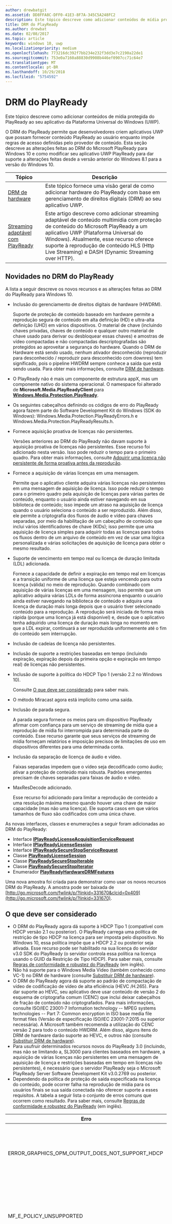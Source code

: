 ```yaml
---
author: drewbatgit
ms.assetid: DD8FFA8C-DFF0-41E3-8F7A-345C5A248FC2
description: Este tópico descreve como adicionar conteúdos de mídia protegida do PlayReady ao seu aplicativo da Plataforma Universal do Windows (UWP).
title: DRM do PlayReady
ms.author: drewbat
ms.date: 02/08/2017
ms.topic: article
keywords: windows 10, uwp
ms.localizationpriority: medium
ms.openlocfilehash: 773216dc392f7bb234e232f3dd3e7c2190a22de1
ms.sourcegitcommit: 753e0a7160a88830d9908b446ef0907cc71c64e7
ms.translationtype: MT
ms.contentlocale: pt-BR
ms.lasthandoff: 10/29/2018
ms.locfileid: "5754592"
---
```

# <a name="playready-drm"></a>DRM do PlayReady



Este tópico descreve como adicionar conteúdos de mídia protegida do PlayReady ao seu aplicativo da Plataforma Universal do Windows (UWP).

O DRM do PlayReady permite que desenvolvedores criem aplicativos UWP que possam fornecer conteúdo PlayReady ao usuário enquanto impõe regras de acesso definidas pelo provedor de conteúdo. Esta seção descreve as alterações feitas ao DRM do Microsoft PlayReady para Windows 10 e como modificar seu aplicativo UWP PlayReady para dar suporte a alterações feitas desde a versão anterior do Windows 8.1 para a versão do Windows 10.
 
| Tópico                                                                     | Descrição                                                                                                                                                                                                                                                                             |
|---------------------------------------------------------------------------|-----------------------------------------------------------------------------------------------------------------------------------------------------------------------------------------------------------------------------------------------------------------------------------------|
| [DRM de hardware](hardware-drm.md)                                           | Este tópico fornece uma visão geral de como adicionar hardware do PlayReady com base em gerenciamento de direitos digitais (DRM) ao seu aplicativo UWP.                                                                                                                                                                 |
| [Streaming adaptável com PlayReady](adaptive-streaming-with-playready.md) | Este artigo descreve como adicionar streaming adaptável de conteúdo multimídia com proteção de conteúdo do Microsoft PlayReady a um aplicativo UWP (Plataforma Universal do Windows). Atualmente, esse recurso oferece suporte à reprodução de conteúdo HLS (Http Live Streaming) e DASH (Dynamic Streaming over HTTP). |

## <a name="whats-new-in-playready-drm"></a>Novidades no DRM do PlayReady

A lista a seguir descreve os novos recursos e as alterações feitas ao DRM do PlayReady para Windows 10.

-   Inclusão do gerenciamento de direitos digitais de hardware (HWDRM).

    Suporte de proteção de conteúdo baseado em hardware permite a reprodução segura de conteúdo em alta definição (HD) e ultra-alta definição (UHD) em vários dispositivos. O material de chave (incluindo chaves privadas, chaves de conteúdo e qualquer outro material de chave usado para derivar ou desbloquear essas chaves) e amostras de vídeo compactadas e não compactadas descriptografadas são protegidos ao aproveitar a segurança do hardware. Quando o DRM de Hardware está sendo usado, nenhum ativador desconhecido (reproduzir para desconhecido / reproduzir para desconhecido com downres) tem significado, pois o pipeline HWDRM sempre conhece a saída que está sendo usada. Para obter mais informações, consulte [DRM de hardware](hardware-drm.md).

-   O PlayReady não é mais um componente de estrutura appX, mas um componente nativo do sistema operacional. O namespace foi alterado de **Microsoft.Media.PlayReadyClient** para [**Windows.Media.Protection.PlayReady**](https://msdn.microsoft.com/library/windows/apps/dn986454).
-   Os seguintes cabeçalhos definindo os códigos de erro do PlayReady agora fazem parte do Software Development Kit do Windows (SDK do Windows): Windows.Media.Protection.PlayReadyErrors.h e Windows.Media.Protection.PlayReadyResults.h.
-   Fornece aquisição proativa de licenças não persistentes.

    Versões anteriores ao DRM do PlayReady não davam suporte à aquisição proativa de licenças não persistentes. Esse recurso foi adicionado nesta versão. Isso pode reduzir o tempo para o primeiro quadro. Para obter mais informações, consulte [Adquirir uma licença não persistente de forma proativa antes da reprodução](#proactively-acquire-a-non-persistent-license-before-playback).

-   Fornece a aquisição de várias licenças em uma mensagem.

    Permite que o aplicativo cliente adquira várias licenças não persistentes em uma mensagem de aquisição de licença. Isso pode reduzir o tempo para o primeiro quadro pela aquisição de licenças para várias partes de conteúdo, enquanto o usuário ainda estiver navegando em sua biblioteca de conteúdo; isso impede um atraso na aquisição de licença quando o usuário seleciona o conteúdo a ser reproduzido. Além disso, ele permite a criptografia dos fluxos de áudio e vídeo para chaves separadas, por meio da habilitação de um cabeçalho de conteúdo que inclui vários identificadores de chave (KIDs); isso permite que uma aquisição de licença simples para adquirir todas as licenças para todos os fluxos dentro de um arquivo de conteúdo em vez de usar uma lógica personalizada e várias solicitações de aquisição de licença para obter o mesmo resultado.

-   Suporte de vencimento em tempo real ou licença de duração limitada (LDL) adicionada.

    Fornece a capacidade de definir a expiração em tempo real em licenças e a transição uniforme de uma licença que esteja vencendo para outra licença (válida) no meio de reprodução. Quando combinado com aquisição de várias licenças em uma mensagem, isso permite que um aplicativo adquira várias LDLs de forma assíncrona enquanto o usuário ainda estiver navegando na biblioteca de conteúdo e adquira uma licença de duração mais longa depois que o usuário tiver selecionado conteúdo para a reprodução. A reprodução será iniciada de forma mais rápida (porque uma licença já está disponível) e, desde que o aplicativo tenha adquirido uma licença de duração mais longa no momento em que a LDL expirar, continuará a ser reproduzida uniformemente até o fim do conteúdo sem interrupção.

-   Inclusão de cadeias de licença não persistentes.
-   Inclusão de suporte a restrições baseadas em tempo (incluindo expiração, expiração depois da primeira opção e expiração em tempo real) de licenças não persistentes.
-   Inclusão de suporte à política do HDCP Tipo 1 (versão 2.2 no Windows 10).

    Consulte [O que deve ser considerado](#things-to-consider) para saber mais.

-   O método Miracast agora está implícito como uma saída.
-   Inclusão de parada segura.

    A parada segura fornece os meios para um dispositivo PlayReady afirmar com confiança para um serviço de streaming de mídia que a reprodução de mídia foi interrompida para determinada parte do conteúdo. Esse recurso garante que seus serviços de streaming de mídia forneçam relatórios e imposição precisos de limitações de uso em dispositivos diferentes para uma determinada conta.

-   Inclusão da separação de licença de áudio e vídeo.

    Faixas separadas impedem que o vídeo seja decodificado como áudio; ativar a proteção de conteúdo mais robusta. Padrões emergentes precisam de chaves separadas para faixas de áudio e vídeo.

-   MaxResDecode adicionado.

    Esse recurso foi adicionado para limitar a reprodução de conteúdo a uma resolução máxima mesmo quando houver uma chave de maior capacidade (mas não uma licença). Ele suporta casos em que vários tamanhos de fluxo são codificados com uma única chave.

As novas interfaces, classes e enumerações a seguir foram adicionadas ao DRM do PlayReady:

-   Interface [**IPlayReadyLicenseAcquisitionServiceRequest**](https://msdn.microsoft.com/library/windows/apps/dn986077)
-   Interface [**IPlayReadyLicenseSession**](https://msdn.microsoft.com/library/windows/apps/dn986080)
-   Interface [**IPlayReadySecureStopServiceRequest**](https://msdn.microsoft.com/library/windows/apps/dn986090)
-   Classe [**PlayReadyLicenseSession**](https://msdn.microsoft.com/library/windows/apps/dn986309)
-   Classe [**PlayReadySecureStopIterable**](https://msdn.microsoft.com/library/windows/apps/dn986371)
-   Classe [**PlayReadySecureStopIterator**](https://msdn.microsoft.com/library/windows/apps/dn986375)
-   Enumerador [**PlayReadyHardwareDRMFeatures**](https://msdn.microsoft.com/library/windows/apps/dn986265)

Uma nova amostra foi criada para demonstrar como usar os novos recursos DRM do PlayReady. A amostra pode ser baixada de [http://go.microsoft.com/fwlink/p/?linkid=331670&clcid=0x409](http://go.microsoft.com/fwlink/p/?linkid=331670).

## <a name="things-to-consider"></a>O que deve ser considerado

-   O DRM do PlayReady agora dá suporte à HDCP Tipo 1 (compatível com HDCP versão 2.1 ou posterior). O PlayReady carrega uma política de restrição de tipo HDCP na licença para ser imposta pelo dispositivo. No Windows 10, essa política impõe que a HDCP 2.2 ou posterior seja ativada. Esse recurso pode ser habilitado na sua licença do servidor v3.0 SDK do PlayReady (o servidor controla essa política na licença usando o GUID da Restrição de Tipo HDCP). Para saber mais, consulte [Regras de conformidade e robustez do PlayReady](http://www.microsoft.com/playready/licensing/compliance/) (em inglês).
-   Não há suporte para o Windows Media Video (também conhecido como VC-1) no DRM de hardware (consulte [Substituir DRM de hardware](hardware-drm.md#override-hardware-drm)).
-   O DRM do PlayReady agora dá suporte ao padrão de compactação de vídeo de codificação de vídeo de alta eficiência (HEVC /H.265). Para dar suporte ao HEVC, seu aplicativo deve usar conteúdo de versão 2 do esquema de criptografia comum (CENC) que inclui deixar cabeçalhos de fração de conteúdo não criptografados. Para mais informações, consulte ISO/IEC 23001-7 Information technology -- MPEG systems technologies -- Part 7: Common encryption in ISO base media file format files (Versão de especificação ISO/IEC 23001-7:2015 ou superior necessária). A Microsoft também recomenda a utilização do CENC versão 2 para todo o conteúdo HWDRM. Além disso, alguns itens do DRM de hardware darão suporte ao HEVC, e outros não (consulte [Substituir DRM de hardware](hardware-drm.md#override-hardware-drm)).
-   Para usufruir determinados recursos novos do PlayReady 3.0 (incluindo, mas não se limitando a, SL3000 para clientes baseados em hardware, a aquisição de várias licenças não persistentes em uma mensagem de aquisição de licença e restrições baseadas em tempo em licenças não persistentes), é necessário que o servidor PlayReady seja o Microsoft PlayReady Server Software Development Kit v3.0.2769 ou posterior.
-   Dependendo da política de proteção de saída especificada na licença do conteúdo, pode ocorrer falha na reprodução de mídia para os usuários finais se sua saída conectada não oferecer suporte a esses requisitos. A tabela a seguir lista o conjunto de erros comuns que ocorrem como resultado. Para saber mais, consulte [Regras de conformidade e robustez do PlayReady](http://www.microsoft.com/playready/licensing/compliance/) (em inglês).

| Erro                                                   | Valor      | Descrição                                                                                                                                                                                                                                                                                                                                                                                                                                                                                                 |
|---------------------------------------------------------|------------|-------------------------------------------------------------------------------------------------------------------------------------------------------------------------------------------------------------------------------------------------------------------------------------------------------------------------------------------------------------------------------------------------------------------------------------------------------------------------------------------------------------|
| ERROR\_GRAPHICS\_OPM\_OUTPUT\_DOES\_NOT\_SUPPORT\_HDCP  | 0xC0262513 | A Política de proteção de saída da licença exige que o monitor ative HDCP, mas HDCP não pôde ser ativada.                                                                                                                                                                                                                                                                                                                                                                                              |
| MF\_E\_POLICY\_UNSUPPORTED                              | 0xC00D7159 | A Política de proteção de saída da licença exige que o monitor ative HDCP Tipo 1, mas HDCP Tipo 1 não pôde ser ativada.                                                                                                                                                                                                                                                                                                                                                                                |
| DRM\_E\_TEE\_OUTPUT\_PROTECTION\_REQUIREMENTS\_NOT\_MET | 0x8004CD22 | Esse código de erro ocorre somente quando executado em DRM de hardware. A política de proteção de saída da licença requer que o monitor envolva a HDCP ou reduza a resolução efetiva do conteúdo, mas a HDCP não pôde ser envolvida e a resolução efetiva do conteúdo não pôde ser reduzida porque o DRM de hardware não dá suporte à redução de resolução do conteúdo. Em DRM de software, o conteúdo é reproduzido. Consulte [Considerações sobre como usar o DRM de hardware](hardware-drm.md#considerations-for-using-hardware-drm). |
| ERROR\_GRAPHICS\_OPM\_NOT\_SUPPORTED                    | 0xc0262500 | O driver de elemento gráfico não oferece suporte à proteção de saída. Por exemplo, o monitor está conectado por meio de VGA ou um driver de gráficos apropriado para saída digital não está instalado. No último caso, o driver típico instalado é o adaptador de vídeo básico da Microsoft e a instalação de um driver de elementos gráficos apropriado resolverá o problema.                                                                                                                                                  |

## <a name="output-protection"></a>Proteção de saída

A seção a seguir descreve o comportamento ao usar o DRM do PlayReady para Windows 10 com as políticas de proteção de saída em uma licença do PlayReady.

O DRM do PlayReady oferece suporte aos níveis de proteção de saída contidos na **Especificação de direitos de mídia extensível do Microsoft PlayReady**. Este documento pode ser encontrado no pacote de documentação que vem com produtos licenciados PlayReady.

> [!NOTE]
> Os valores permitidos para níveis de proteção de saída que podem ser definidos por um servidor de licenciamento são regidos pelas [Regras de conformidade do PlayReady (em inglês)](https://www.microsoft.com/playready/licensing/compliance/).

O DRM do PlayReady permite a reprodução de conteúdo com as políticas de proteção de saída somente em conectores de saída conforme especificado nas Regras de conformidade do PlayReady. Para saber mais sobre os termos do conector de saída especificado nas Regras de conformidade do PlayReady, consulte [Termos definidos para as Regras de conformidade e robustez do PlayReady](https://www.microsoft.com/playready/licensing/compliance/) (em inglês).

Esta seção se concentra em cenários de proteção de saída com o DRM do PlayReady para Windows 10 e o DRM de Hardware do PlayReady para o Windows 10, que também está disponível em alguns clientes do Windows. Com o HWDRM do PlayReady, todas as proteções de saída são impostas de dentro da implementação do TEE (Ambiente de Execução Confiável) do Windows (consulte [DRM de hardware](hardware-drm.md)). Como resultado, alguns comportamentos diferem ao usar o SWDRM do PlayReady (DRM de software):

* Suporte ao OPL (Nível de Proteção de Saída) para vídeo digital descompactado de 270: o HWDRM do PlayReady para Windows 10 não oferece suporte à resolução inferior e impõe que a HDCP (Proteção de Conteúdo Digital de Grande Largura de Banda) seja ativada. Recomenda-se que o conteúdo de alta definição para o HWDRM tenha um OPL superior a 270, embora não seja necessário. Além disso, você deve definir a restrição de tipo HDCP na licença (HDCP versão 2.2 ou posterior).
* Ao contrário do SWDRM, com o HWDRM, as proteções de saída são impostas em todos os monitores com base no monitor de menor capacidade. Por exemplo, se o usuário tiver dois monitores conectados, em que um dos monitores oferece suporte à uma HDCP e o outro não, haverá falha na reprodução se a licença exigir uma HDCP, mesmo se o conteúdo só estiver sendo renderizado no monitor que oferece suporte à HDCP. No SWDRM, o conteúdo será reproduzido contanto que esteja sendo renderizado somente no monitor que oferece suporte à HDCP.
* Não há garantia de que o HWDRM seja usado pelo cliente e que seja seguro, a menos que as seguintes condições sejam atendidas pelas licenças e chaves de conteúdo:
    * A licença usada para a chave de conteúdo de vídeo deve ter um nível mínimo de segurança de 3000.
    * O áudio deve ser criptografado em uma chave de conteúdo diferente daquela do vídeo, e a licença usada para áudio deve ter um nível mínimo de segurança de 2000. Como alternativa, o áudio pode não ser criptografado.
* Todos os cenários SWDRM exigem que o nível mínimo de segurança da licença do PlayReady usada para a chave de conteúdo de áudio e/ou vídeo seja menor ou igual a 2000.

### <a name="output-protection-levels"></a>Níveis de proteção de saída

A tabela a seguir descreve os mapeamentos entre vários OPLs na licença do PlayReady e como o DRM do PlayReady para Windows 10 os impõe.

#### <a name="video"></a>Vídeo

<table>
    <tr>
        <th rowspan="2">OPL</th>
        <th>Vídeo digital compactado</th>
        <th colspan="2">Vídeo digital não compactado</th>
        <th>TV analógica</th>
    </tr>
    <tr>
        <th>Qualquer</th>
        <th colspan="2">HDMI, DVI, DisplayPort, MHL</th>
        <th>Componente, composição</th>
    </tr>
    <tr>
        <th>100</th>
        <td rowspan="6">N/D\*</td>
        <td colspan="2">Passa o conteúdo</td>
        <td>Passa o conteúdo</td>
    </tr>
    <tr>
        <th>150</th>
        <td colspan="2" rowspan="2">N/D\*</td>
        <td>Passa o conteúdo quando o CGMS-A CopyNever está ativado ou se o CGMS-A não pode ser ativado</td>
    </tr>
    <tr>
        <th>200</th>
        <td>Passa o conteúdo quando o CGMS-A CopyNever está ativado</td>
    </tr>
    <tr>
        <th>250</th>
        <td colspan="2">Tenta acionar a HDCP, mas passa conteúdo independentemente do resultado</td>
        <td rowspan="5">N/D\*</td>
    </tr>
    <tr>
        <th>270</th>
        <td><b>SWDRM</b>: tenta acionar a HDCP. Se houver falha de ativação da HDCP, o computador limitará a resolução efetiva a 520.000 pixels por quadro e passará o conteúdo</td>
        <td><b>HWDRM</b>: passa conteúdo com a HDCP. Se houver falha de ativação da HDCP, a reprodução nas portas HDMI DVI será bloqueada</td>
    </tr>
    <tr>
        <th>300</th>
        <td colspan="2">
            <p>
                **Quando a restrição de tipo HDCP NÃO está definida:** passa conteúdo com a HDCP. Se houver falha de ativação da HDCP, a reprodução nas portas HDMI DVI será bloqueada.
            </p>
            <p>
                **Quando a restrição de tipo HDCP ESTÁ definida**: Passa o conteúdo com a HDCP 2.2 e o tipo de fluxo de conteúdo definido como 1. Se houver falha de ativação da HDCP ou o tipo de fluxo de conteúdo não puder ser definido como 1, a reprodução nas HDMI/DVI será bloqueada.
            </p>
        </td>
    </tr>
    <tr>
        <th>400</th>
        <td rowspan="2">O Windows 10 nunca passa o conteúdo de vídeo digital compactado para saídas, independentemente do valor do OPL subsequente. Para saber mais sobre o conteúdo de vídeo digital compactado, consulte as <a href="https://www.microsoft.com/playready/licensing/compliance/">Regras de conformidade para os produtos PlayReady</a> (em inglês).</td>
        <td colspan="2" rowspan="2">N/D\*</td>
    </tr>
    <tr>
        <th>500</th>
    </tr>
</table>
<br/>

\* Nem todos os valores para níveis de proteção de saída podem ser definidos por um servidor de licenciamento. Para obter mais informações, consulte [Regras de conformidade do PlayReady](https://www.microsoft.com/playready/licensing/compliance/) (em inglês).

#### <a name="audio"></a>Áudio

<table>
    <tr>
        <th rowspan="2">OPL</th>
        <th>Áudio digital compactado</th>
        <th>Áudio digital não compactado</th>
        <th>Áudio analógico ou USB</th>
    </tr>
    <tr>
        <th>HDMI, DisplayPort, MHL</th>
        <th>HDMI, DisplayPort, MHL</th>
        <th>Qualquer</th>
    </tr>
    <tr>
        <th>100</th>
        <td rowspan="3">Passa o conteúdo</td>
        <td>Passa o conteúdo</td>
        <td rowspan="5">Passa o conteúdo</td>
    </tr>
    <tr>
        <th>150</th>
        <td rowspan="4">NÃO passa o conteúdo</td>
    </tr>
    <tr>
        <th>200</th>
    </tr>
    <tr>
        <th>250</th>
        <td>Passa o conteúdo quando a HDCP está ativada nas saídas HDMI, DisplayPort ou MHL, ou quando SCMS está ativada e definida como CopyNever</td>
    </tr>
    <tr>
        <th>300</th>
        <td>Passa o conteúdo quando HDCP está ativada nas saídas HDMI, DisplayPort ou MHL</td>
    </tr>
</table>
<br/>

### <a name="miracast"></a>Miracast

O DRM do PlayReady permite reproduzir conteúdo pela saída Miracast assim que a HDCP 2.0 ou posterior for ativada. No Windows 10, no entanto, Miracast é considerada uma saída *digital*. Para saber mais sobre cenários de Miracast, consulte as [Regras de conformidade do PlayReady](https://www.microsoft.com/playready/licensing/compliance/) (em inglês). A tabela a seguir descreve os mapeamentos entre vários OPLs na licença do PlayReady e como o DRM do PlayReady os impõe nas saídas de Miracast.

<table>
    <tr>
        <th>OPL</th>
        <th>Áudio digital compactado</th>
        <th>Áudio digital não compactado</th>
        <th>Vídeo digital compactado</th>
        <th>Vídeo digital não compactado</th>
    </tr>
    <tr>
        <th>100</th>
        <td rowspan="4">Passa o conteúdo quando a HDCP 2.0 ou posterior está ativada. Se houver falha de ativação, o conteúdo NÃO será passado</td>
        <td>Passa o conteúdo quando a HDCP 2.0 ou posterior está ativada. Se houver falha de ativação, o conteúdo NÃO será passado</td>
        <td rowspan="6">N/D\*</td>
        <td>Passa o conteúdo quando a HDCP 2.0 ou posterior está ativada. Se houver falha de ativação, o conteúdo NÃO será passado</td>
    </tr>
    <tr>
        <th>150</th>
        <td rowspan="3">NÃO passa o conteúdo</td>
        <td rowspan="2">N/D\*</td>
    </tr>
    <tr>
        <th>200</th>
    </tr>
    <tr>
        <th>250</th>
        <td rowspan="2">Passa o conteúdo quando a HDCP 2.0 ou posterior está ativada. Se houver falha de ativação, o conteúdo NÃO será passado</td>
    </tr>
    <tr>
        <th>270</th>
        <td colspan="2">N/D\*</td>
    </tr>
    <tr>
        <th>300</th>
        <td>Passa o conteúdo quando a HDCP 2.0 ou posterior está ativada. Se houver falha de ativação, o conteúdo NÃO será passado</td>
        <td>NÃO passa o conteúdo</td>
        <td>
            <p>
                **Quando a restrição de tipo HDCP NÃO está definida:** passa conteúdo quando a HDCP 2.0 ou posterior está ativada. Se houver falha de ativação, o conteúdo NÃO será passado.
            </p>
            <p>
                **Quando a restrição de tipo HDCP ESTÁ definida:** passa o conteúdo com a HDCP 2.2 e o tipo de fluxo de conteúdo definido como 1. Se houver falha de ativação da HDCP ou o tipo de fluxo de conteúdo não puder ser definido como 1, o conteúdo NÃO será passado.
            </p>        
        </td>
    </tr>
    <tr>
        <th>400</th>
        <td rowspan="2" colspan="2">N/D\*</td>
        <td rowspan="2">O Windows 10 nunca passa o conteúdo de vídeo digital compactado para saídas, independentemente do valor do OPL subsequente. Para saber mais sobre o conteúdo de vídeo digital compactado, consulte as <a href="https://www.microsoft.com/playready/licensing/compliance/">Regras de conformidade para os produtos PlayReady</a> (em inglês).</td>
        <td rowspan="2">N/D\*</td>
    </tr>
    <tr>
        <th>500</th>
    </tr>
</table>
<br/>

\* Nem todos os valores para níveis de proteção de saída podem ser definidos por um servidor de licenciamento. Para obter mais informações, consulte [Regras de conformidade do PlayReady](https://www.microsoft.com/playready/licensing/compliance/) (em inglês).

### <a name="additional-explicit-output-restrictions"></a>Restrições adicionais de saída explícita

A tabela a seguir descreve a implementação das restrições de proteção de saída explícita de vídeo digital do DRM do PlayReady para Windows 10.

<table>
    <tr>
        <th>Cenário</th>
        <th>GUID</th>
        <th>Se...</th>
        <th>Então...</th>
    </tr>
    <tr>
        <th>Tamanho máximo efetivo de decodificação de resolução</th>
        <td>9645E831-E01D-4FFF-8342-0A720E3E028F</td>
        <td>A saída conectada é: saída de vídeo digital, Miracast, HDMI, DVI, etc.</td>
        <td>
            <p>
                Passa o conteúdo quando restrito a:  
            </p>
            <ul>
                <li>(a) a largura do quadro deve ser menor ou igual à largura máxima do quadro em pixels e a altura do quadro menor ou igual à altura máxima do quadro em pixels, ou</li>
                <li>(b) a altura do quadro deve ser menor ou igual à largura máxima do quadro em pixels e a largura do quadro menor ou igual à altura máxima do quadro em pixels</li>
            </ul>                   
        </td>
    </tr>
    <tr>
        <th>Restrição de tipo HDCP</th>
        <td>ABB2C6F1-E663-4625-A945-972D17B231E7</td>
        <td>A saída conectada é: saída de vídeo digital, Miracast, HDMI, DVI, etc.</td>
        <td>Passa conteúdo com a HDCP 2.2 e o tipo de fluxo de conteúdo definido como 1. Se houver falha de ativação da HDCP 2.2 ou o tipo de fluxo de conteúdo não puder ser definido como 1, o conteúdo NÃO será passado. O nível de proteção de saída de vídeo digital não compactado de um valor maior ou igual a 271 também deve ser especificado</td>
    </tr>
</table>
<br/>

A tabela a seguir descreve a implementação das restrições de proteção de saída explícita de vídeo analógico do DRM do PlayReady para Windows 10.

<table>
    <tr>
        <th>Cenário</th>
        <th>GUID</th>
        <th>Se...</th>
        <th colspan="2">Então...</th>
    </tr>
    <tr>
        <th>Monitor de computador analógico</th>
        <td>D783A191-E083-4BAF-B2DA-E69F910B3772</td>
        <td>A saída conectada é: VGA, DVI&ndash;analógico, etc.</td>
        <td><b>SWDRM:</b> o computador restringirá a resolução efetiva a 520.000 epx por quadro e passará conteúdo</td>
        <td><b>HWDRM:</b> NÃO passa conteúdo</td>
    </tr>
    <tr>
        <th>Componente analógico</th>
        <td>811C5110-46C8-4C6E-8163-C0482A15D47E</td>
        <td>A saída conectada é: componente</td>
        <td><b>SWDRM:</b> o computador restringirá a resolução efetiva a 520.000 epx por quadro e passará conteúdo</td>
        <td><b>HWDRM:</b> NÃO passa conteúdo</td>
    </tr>
    <tr>
        <th rowspan="2">Saídas de TV analógicas</th>
        <td>2098DE8D-7DDD-4BAB-96C6-32EBB6FABEA3</td>
        <td>O OPL de TV analógica é menor que 151</td>
        <td colspan="2">CGMS-A deve estar ativado</td>
    </tr>
    <tr>
        <td>225CD36F-F132-49EF-BA8C-C91EA28E4369</td>
        <td>O OPL de TV analógica é menor que 101 e a licença não contém 2098DE8D-7DDD-4BAB-96C6-32EBB6FABEA3</td>
        <td colspan="2">Deve-se tentar a ativação do CGMS-A, mas o conteúdo pode reproduzido independentemente do resultado</td>
    </tr>
    <tr>
        <th>Controle de ganho automático e listra de cores</th>
        <td>C3FD11C6-F8B7-4D20-B008-1DB17D61F2DA</td>
        <td>Conteúdo de passagem com resolução menor ou igual a 520.000 px para saída de TV analógica</td>
        <td colspan="2">Define o AGC (Controle de Ganho Automático) somente para o componente de vídeo e o modo PAL quando a resolução for menor que 520.000 px e define o AGC e as informações de listra de cores para NTSC quando a resolução for menor que 520.000 px, de acordo com a tabela 3.5.7.3. nas Regras de conformidade</td>
    </tr>
    <tr>
        <th>Saída somente digital</th>
        <td>760AE755-682A-41E0-B1B3-DCDF836A7306</td>
        <td>A saída conectada é analógica</td>
        <td colspan="2">Não passa o conteúdo</td>
    </tr>
</table>
<br/>

> [!NOTE]
> Ao usar um adaptador dongle como o "Mini DisplayPort para VGA" para a reprodução, o Windows 10 vê a saída como saída de vídeo digital e não pode impor políticas de vídeo analógico.

A tabela a seguir descreve a implementação do DRM do PlayReady para Windows 10 que permite a reprodução em outras circunstâncias.

<table>
    <tr>
        <th>Cenário</th>
        <th>GUID</th>
        <th>Se...</th>
        <th colspan="2">Então...</th>
    </tr>
    <tr>
        <th>Saída desconhecida</th>
        <td>786627D8-C2A6-44BE-8F88-08AE255B01A7</td>
        <td>Se a saída não pode ser determinada de forma razoável ou o OPM não pode ser estabelecido com o driver de elementos gráficos</td>
        <td><b>SWDRM:</b> passa conteúdo</td>
        <td><b>HWDRM:</b> NÃO passa conteúdo</td>
    </tr>
    <tr>
        <th>Saída desconhecida com restrição</th>
        <td>B621D91F-EDCC-4035-8D4B-DC71760D43E9</td>
        <td>Se a saída não pode ser determinada de forma razoável ou o OPM não pode ser estabelecido com o driver de elementos gráficos</td>
        <td><b>SWDRM:</b> o computador restringirá a resolução efetiva a 520.000 epx por quadro e passará conteúdo</td>
        <td><b>HWDRM:</b> NÃO passa conteúdo</td>
    </tr>
</table>
<br/>

## <a name="prerequisites"></a>Pré-requisitos

Antes de começar a criar seu aplicativo UWP protegido pelo PlayReady, o seguinte software deve ser instalado no sistema:

-   Windows 10.
-   Se você estiver compilando alguma das amostras para o DRM do PlayReady para aplicativos UWP, você deve usar o Microsoft Visual Studio2015 ou posterior para compilar as amostras. Você ainda pode usar o Microsoft Visual Studio2013 para compilar qualquer uma das amostras do DRM do PlayReady para aplicativos do Windows 8.1 da loja.

<!--This is no longer available-->
<!--If you are planning to play back MPEG-2/H.262 content on your app, you must also download and install [Windows 8.1 Media Center Pack](http://go.microsoft.com/fwlink/p/?LinkId=626876).-->

## <a name="playready-uwp-app-migration-guide"></a>Guia de migração de aplicativos UWP da PlayReady

Esta seção inclui informações sobre como migrar seus aplicativos existentes do PlayReady Windows 8. x Store para Windows 10.

O namespace para aplicativos UWP do PlayReady no Windows 10 foi alterado de **Microsoft.Media.PlayReadyClient** para [**Windows.Media.Protection.PlayReady**](https://msdn.microsoft.com/library/windows/apps/dn986454). Isso significa que você precisará pesquisar e substituir o namespace antigo pelo novo em seu código. Você ainda fará referência a um arquivo winmd. Ele faz parte do winmd nos sistema operacional do Windows 10. Ele está em windows.winmd como parte do SDK do Windows do TH. Para UWP, ele está referenciado em windows.foundation.univeralappcontract.winmd.

Para reproduzir conteúdo HD (alta definição) (1080p) e UHD (ultra-alta definição) protegido por PlayReady, será necessário implementar o DRM de hardware do PlayReady. Para obter mais informações sobre como implementar o DRM de hardware do PlayReady, consulte [DRM de hardware](hardware-drm.md).

Não há suporte para parte do conteúdo no DRM de hardware. Para informações sobre como desabilitar o DRM de hardware e habilitar o DRM de software, consulte [Substituir DRM de hardware](hardware-drm.md#override-hardware-drm).

Com relação ao gerenciador de proteção de mídia, confira se seu código tem as seguintes configurações:

```cs
var mediaProtectionManager = new Windows.Media.Protection.MediaProtectionManager();

mediaProtectionManager.Properties["Windows.Media.Protection.MediaProtectionSystemId"] = 
             '{F4637010-03C3-42CD-B932-B48ADF3A6A54}'
var cpsystems = new Windows.Foundation.Collections.PropertySet();
cpsystems["{F4637010-03C3-42CD-B932-B48ADF3A6A54}"] = 
                "Windows.Media.Protection.PlayReady.PlayReadyWinRTTrustedInput";
mediaProtectionManager.Properties["Windows.Media.Protection.MediaProtectionSystemIdMapping"] = cpsystems;

mediaProtectionManager.Properties["Windows.Media.Protection.MediaProtectionContainerGuid"] = 
                "{9A04F079-9840-4286-AB92-E65BE0885F95}";
```

## <a name="proactively-acquire-a-non-persistent-license-before-playback"></a>Adquirir uma licença não persistente de forma proativa antes da reprodução

Esta seção descreve como adquirir licenças não persistentes de forma proativa antes do início da reprodução.

Em versões anteriores do PlayReady DRM, as licenças não persistentes eram adquiridas somente de forma reativa durante a reprodução. Nesta versão, você pode adquirir licenças não persistentes de forma proativa antes do início da reprodução.

1.  Crie de forma proativa uma sessão de reprodução em que a licença não persistente possa ser armazenada. Por exemplo:

    ```cs
    var cpsystems = new Windows.Foundation.Collections.PropertySet();       
    cpsystems["{F4637010-03C3-42CD-B932-B48ADF3A6A54}"] = "Windows.Media.Protection.PlayReady.PlayReadyWinRTTrustedInput"; // PlayReady

    var pmpSystemInfo = new Windows.Foundation.Collections.PropertySet();
    pmpSystemInfo["Windows.Media.Protection.MediaProtectionSystemId"] = "{F4637010-03C3-42CD-B932-B48ADF3A6A54}";
    pmpSystemInfo["Windows.Media.Protection.MediaProtectionSystemIdMapping"] = cpsystems;
    var pmpServer = new Windows.Media.Protection.MediaProtectionPMPServer( pmpSystemInfo );
    ```

2.  Vincule a sessão de reprodução à classe de aquisição de licença. Por exemplo:

    ```cs
    var licenseSessionProperties = new Windows.Foundation.Collections.PropertySet();
    licenseSessionProperties["Windows.Media.Protection.MediaProtectionPMPServer"] = pmpServer;
    var licenseSession = new Windows.Media.Protection.PlayReady.PlayReadyLicenseSession( licenseSessionProperties );
    ```

3.  Criar uma solicitação de serviço de licença. Por exemplo:

    ```cs
    var laSR = licenseSession.CreateLAServiceRequest();
    ```

4.  Executar a aquisição de licença usando a solicitação de serviço criada na etapa 3. A licença será armazenada na sessão de reprodução.
5.  Vincule a sessão de reprodução à origem de mídia para a reprodução. Por exemplo:

    ```cs
    licenseSession.configureMediaProtectionManager( mediaProtectionManager );
    videoPlayer.msSetMediaProtectionManager( mediaProtectionManager );
    ```
    
## <a name="query-for-protection-capabilities"></a>Consulta de recursos de proteção
A partir do Windows 10, versão 1703, é possível consultar recursos de HW DRM, como codecs de decodificação, resolução e proteções de saída (HDCP). Consultas são realizadas com o método [**IsTypeSupported**](https://docs.microsoft.com/uwp/api/windows.media.protection.protectioncapabilities.istypesupported) que usa uma cadeia de caracteres representando os recursos para os quais o suporte é consultado e uma cadeia de caracteres especificando o sistema chave ao qual a consulta se aplica. Para obter uma lista dos valores de cadeia de caracteres com suporte, consulte a página de referência da API de [**IsTypeSupported**](https://docs.microsoft.com/uwp/api/windows.media.protection.protectioncapabilities.istypesupported). O exemplo de código a seguir ilustra o uso desse método.  

    ```cs
    using namespace Windows::Media::Protection;

    ProtectionCapabilities^ sr = ref new ProtectionCapabilities();

    ProtectionCapabilityResult result = sr->IsTypeSupported(
    L"video/mp4; codecs=\"avc1.640028\"; features=\"decode-bpp=10,decode-fps=29.97,decode-res-x=1920,decode-res-y=1080\"",
    L"com.microsoft.playready");

    switch (result)
    {
        case ProtectionCapabilityResult::Probably:
        // Queue up UHD HW DRM video
        break;

        case ProtectionCapabilityResult::Maybe:
        // Check again after UI or poll for more info.
        break;

        case ProtectionCapabilityResult::NotSupported:
        // Do not queue up UHD HW DRM video.
        break;
    }
    ```
## <a name="add-secure-stop"></a>Adicionar parada segura

Esta seção descreve como adicionar uma parada segura ao seu aplicativo UWP.

A parada segura fornece os meios para um dispositivo PlayReady afirmar com confiança para um serviço de streaming de mídia que a reprodução de mídia foi interrompida para determinada parte do conteúdo. Esse recurso garante que seus serviços de streaming de mídia forneçam relatórios e imposição precisos de limitações de uso em dispositivos diferentes para uma determinada conta.

Há dois cenários principais para enviar um desafio de parada segura:

-   Quando a apresentação de mídia é interrompida porque foi alcançado o fim do conteúdo ou quando o usuário interrompeu a apresentação de mídia em algum ponto intermediário.
-   Quando a sessão anterior é encerrada inesperadamente (por exemplo, devido a uma falha no sistema ou no aplicativo). O aplicativo precisará consultar, na inicialização ou no desligamento, qualquer sessão de parada segura pendente e enviar desafio(s) separadamente de qualquer outra reprodução de mídia.

Para obter uma implementação de exemplo de parada segura, consulte o arquivo securestop.cs no exemplo de PlayReady localizado em [http://go.microsoft.com/fwlink/p/?linkid=331670&clcid=0x409](http://go.microsoft.com/fwlink/p/?linkid=331670).

## <a name="use-playready-drm-on-xbox-one"></a>Usar PlayReady DRM em Xbox One

Para usar PlayReady DRM em um aplicativo UWP no Xbox One, você precisará registrar inicialmente a conta do Centro de Desenvolvimento que está usando para publicar o aplicativo para autorização a fim de usar o PlayReady. É possível fazer isso de duas maneiras:

* Fazer o contato na Microsoft solicitar permissão.
* Solicitar autorização enviando a conta do Centro de Desenvolvimento e o nome da empresa para [pronxbox@microsoft.com](mailto:pronxbox@microsoft.com).

Depois de receber a autorização, você precisará incluir um `<DeviceCapability>` adicional para o manifesto do aplicativo. Você precisará adicioná-lo manualmente porque não há configuração disponível no momento no Designer de Manifesto do Aplicativo. Siga estas etapas para configurá-lo:

1. Com o projeto aberto no Visual Studio, abra o **Gerenciador de Soluções** e clique com o botão direito do mouse em **Package. appxmanifest**.
2. Selecione **Abrir Com...**, escolha **Editor (Texto) de XML**e clique em **OK**.
3. Entre as marcas `<Capabilities>`, adicione o seguinte `<DeviceCapability>`:

    ```xml
    <DeviceCapability Name="6a7e5907-885c-4bcb-b40a-073c067bd3d5" />
    ```

4. Salve o arquivo.

Por fim, há uma última consideração durante o uso do PlayReady no Xbox One: em kits de desenvolvimento, existe um limite de SL150 (ou seja, eles não conseguem reproduzir conteúdo SL2000 ou SL3000). Os dispositivos de varejo são capazes de reproduzir conteúdo com níveis de segurança mais altos, mas para testar o aplicativo em um kit de desenvolvimento, você precisará usar conteúdo SL150. É possível testar esse conteúdo das seguintes maneiras:

* Use o conteúdo de teste coletado que exige licenças SL150.
* Implemente uma lógica de maneira que apenas determinadas contas de teste autenticadas sejam capazes de adquirir licenças SL150 para um determinado conteúdo.

Use a abordagem mais razoável para a empresa e o produto.


## <a name="see-also"></a>Consulte também
- [Reprodução de mídia](media-playback.md)




